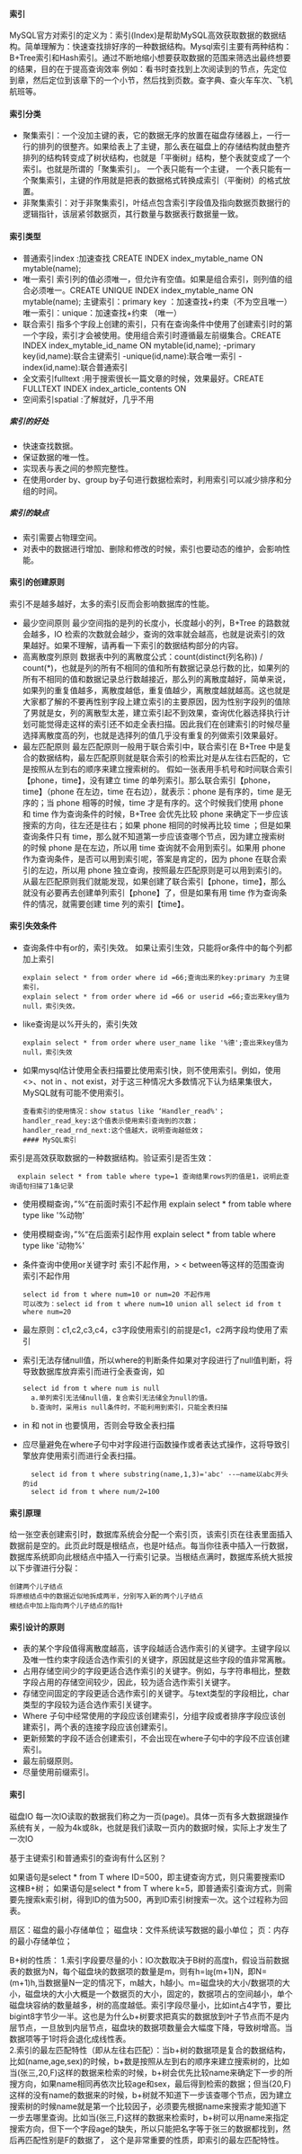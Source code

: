 #### 索引
MySQL官方对索引的定义为：索引(Index)是帮助MySQL高效获取数据的数据结构。简单理解为：快速查找排好序的一种数据结构。Mysql索引主要有两种结构：B+Tree索引和Hash索引。通过不断地缩小想要获取数据的范围来筛选出最终想要的结果，目的在于提高查询效率 例如：看书时查找到上次阅读到的节点，先定位到章，然后定位到该章下的一个小节，然后找到页数。查字典、查火车车次、飞机航班等。
#### 索引分类
* 聚集索引：一个没加主键的表，它的数据无序的放置在磁盘存储器上，一行一行的排列的很整齐。如果给表上了主键，那么表在磁盘上的存储结构就由整齐排列的结构转变成了树状结构，也就是「平衡树」结构，整个表就变成了一个索引。也就是所谓的「聚集索引」。 一个表只能有一个主键， 一个表只能有一个聚集索引，主键的作用就是把表的数据格式转换成索引（平衡树）的格式放置。
* 非聚集索引：对于非聚集索引，叶结点包含索引字段值及指向数据页数据行的逻辑指针，该层紧邻数据页，其行数量与数据表行数据量一致。
#### 索引类型
* 普通索引index :加速查找 CREATE INDEX index_mytable_name ON mytable(name);
* 唯一索引 索引列的值必须唯一，但允许有空值。如果是组合索引，则列值的组合必须唯一。CREATE UNIQUE INDEX index_mytable_name ON mytable(name);
    主键索引：primary key ：加速查找+约束（不为空且唯一）
    唯一索引：unique：加速查找+约束 （唯一）
* 联合索引 指多个字段上创建的索引，只有在查询条件中使用了创建索引时的第一个字段，索引才会被使用。使用组合索引时遵循最左前缀集合。CREATE INDEX index_mytable_id_name ON mytable(id,name);
    -primary key(id,name):联合主键索引
    -unique(id,name):联合唯一索引
    -index(id,name):联合普通索引
* 全文索引fulltext :用于搜索很长一篇文章的时候，效果最好。CREATE FULLTEXT INDEX index_article_contents ON 
* 空间索引spatial :了解就好，几乎不用

##### 索引的好处
* 快速查找数据。
* 保证数据的唯一性。
* 实现表与表之间的参照完整性。
* 在使用order by、group by子句进行数据检索时，利用索引可以减少排序和分组的时间。
##### 索引的缺点
* 索引需要占物理空间。
* 对表中的数据进行增加、删除和修改的时候，索引也要动态的维护，会影响性能。
#### 索引的创建原则
索引不是越多越好，太多的索引反而会影响数据库的性能。
* 最少空间原则
最少空间指的是列的长度小，长度越小的列，B+Tree 的路数就会越多，IO 检索的次数就会越少，查询的效率就会越高，也就是说索引的效果越好。如果不理解，请再看一下索引的数据结构部分的内容。
* 高离散度列原则
数据表中列的离散度公式：count(distinct(列名称)) / count(*)，也就是列的所有不相同的值和所有数据记录总行数的比，如果列的所有不相同的值和数据记录总行数越接近，那么列的离散度越好，简单来说，如果列的重复值越多，离散度越低，重复值越少，离散度越就越高。这也就是大家都了解的不要再性别字段上建立索引的主要原因，因为性别字段列的值除了男就是女，列的离散型太差，建立索引起不到效果，查询优化器选择执行计划可能觉得走这样的索引还不如走全表扫描。因此我们在创建索引的时候尽量选择离散度高的列，也就是选择列的值几乎没有重复的列做索引效果最好。
* 最左匹配原则
最左匹配原则一般用于联合索引中，联合索引在 B+Tree 中是复合的数据结构，最左匹配原则就是联合索引的检索比对是从左往右匹配的，它是按照从左到右的顺序来建立搜索树的。
假如一张表用手机号和时间联合索引【phone，time】，没有建立 time 的单列索引。那么联合索引【phone，time】（phone 在左边，time 在右边），就表示：phone 是有序的，time 是无序的；当 phone 相等的时候，time 才是有序的。这个时候我们使用 phone 和 time 作为查询条件的时候，B+Tree 会优先比较 phone 来确定下一步应该搜索的方向，往左还是往右；如果 phone 相同的时候再比较 time ；但是如果查询条件只有 time，那么就不知道第一步应该查哪个节点，因为建立搜索树的时候 phone 是在左边，所以用 time 查询就不会用到索引。如果用 phone 作为查询条件，是否可以用到索引呢，答案是肯定的，因为 phone 在联合索引的左边，所以用 phone 独立查询，按照最左匹配原则是可以用到索引的。从最左匹配原则我们就能发现，如果创建了联合索引【phone，time】，那么就没有必要再去创建单列索引【phone】了，但是如果有用 time 作为查询条件的情况，就需要创建 time 列的索引【time】。
#### 索引失效条件
* 查询条件中有or的，索引失效。 如果让索引生效，只能将or条件中的每个列都加上索引
    
      explain select * from order where id =66;查询出来的key:primary 为主键索引，
      explain select * from order where id =66 or userid =66;查出来key值为null，索引失效。
* like查询是以%开头的，索引失效

      explain select * from order where user_name like '%德';查出来key值为null，索引失效
* 如果mysql估计使用全表扫描要比使用索引快，则不使用索引。例如，使用<>、not in 、not exist，对于这三种情况大多数情况下认为结果集很大，MySQL就有可能不使用索引。

      查看索引的使用情况：show status like ‘Handler_read%'；
      handler_read_key:这个值表示使用索引查询到的次数；
      handler_read_rnd_next:这个值越大，说明查询越低效；
      #### MySQL索引
索引是高效获取数据的一种数据结构。验证索引是否生效：

      explain select * from table where type=1 查询结果rows列的值是1，说明此查询语句扫描了1条记录
* 使用模糊查询，”%“在前面时索引不起作用 explain select * from table where type like '%动物'
* 使用模糊查询，”%“在后面索引起作用 explain select * from table where type like '动物%'
* 条件查询中使用or关键字时 索引不起作用，> < between等这样的范围查询 索引不起作用
  
      select id from t where num=10 or num=20 不起作用
      可以改为：select id from t where num=10 union all select id from t where num=20
* 最左原则：c1,c2,c3,c4，c3字段使用索引的前提是c1，c2两字段均使用了索引
* 索引无法存储null值，所以where的判断条件如果对字段进行了null值判断，将导致数据库放弃索引而进行全表查询，如

      select id from t where num is null 
        a.单列索引无法储null值，复合索引无法储全为null的值。
        b.查询时，采用is null条件时，不能利用到索引，只能全表扫描
        
* in 和 not in 也要慎用，否则会导致全表扫描
* 应尽量避免在where子句中对字段进行函数操作或者表达式操作，这将导致引擎放弃使用索引而进行全表扫描。

        select id from t where substring(name,1,3)='abc' --–name以abc开头的id
        select id from t where num/2=100 
 

#### 索引原理
给一张空表创建索引时，数据库系统会分配一个索引页，该索引页在往表里面插入数据前是空的。此页此时既是根结点，也是叶结点。每当你往表中插入一行数据，数据库系统即向此根结点中插入一行索引记录。当根结点满时，数据库系统大抵按以下步骤进行分裂：

    创建两个儿子结点
    将原根结点中的数据近似地拆成两半，分别写入新的两个儿子结点
    根结点中加上指向两个儿子结点的指针
#### 索引设计的原则
* 表的某个字段值得离散度越高，该字段越适合选作索引的关键字。主键字段以及唯一性约束字段适合选作索引的关键字，原因就是这些字段的值非常离散。
* 占用存储空间少的字段更适合选作索引的关键字。例如，与字符串相比，整数字段占用的存储空间较少，因此，较为适合选作索引关键字。
* 存储空间固定的字段更适合选作索引的关键字。与text类型的字段相比，char类型的字段较为适合选作索引关键字。
* Where 子句中经常使用的字段应该创建索引，分组字段或者排序字段应该创建索引，两个表的连接字段应该创建索引。
* 更新频繁的字段不适合创建索引，不会出现在where子句中的字段不应该创建索引。
* 最左前缀原则。
* 尽量使用前缀索引。
#### 索引
磁盘IO
每一次IO读取的数据我们称之为一页(page)。具体一页有多大数据跟操作系统有关，一般为4k或8k，也就是我们读取一页内的数据时候，实际上才发生了一次IO

基于主键索引和普通索引的查询有什么区别？

如果语句是select * from T where ID=500，即主键查询方式，则只需要搜索ID这棵B+树；
如果语句是select * from T where k=5，即普通索引查询方式，则需要先搜索k索引树，得到ID的值为500，再到ID索引树搜索一次。这个过程称为回表。


扇区：磁盘的最小存储单位；
磁盘块：文件系统读写数据的最小单位；
页：内存的最小存储单位；

B+树的性质：
1.索引字段要尽量的小：IO次数取决于B树的高度h，假设当前数据表的数据为N，每个磁盘块的数据项的数量是m，则有h=㏒(m+1)N，即N=(m+1)h,当数据量N一定的情况下，m越大，h越小。m=磁盘块的大小/数据项的大小，磁盘块的大小大概是一个数据页的大小，固定的，数据项占的空间越小，单个磁盘块容纳的数量越多，树的高度越低。索引字段尽量小，比如int占4字节，要比bigint8字节少一半。这也是为什么b+树要求把真实的数据放到叶子节点而不是内层节点，一旦放到内层节点，磁盘块的数据项数量会大幅度下降，导致树增高。当数据项等于1时将会退化成线性表。<br>
2.索引的最左匹配特性（即从左往右匹配）：当b+树的数据项是复合的数据结构，比如(name,age,sex)的时候，b+数是按照从左到右的顺序来建立搜索树的，比如当(张三,20,F)这样的数据来检索的时候，b+树会优先比较name来确定下一步的所搜方向，如果name相同再依次比较age和sex，最后得到检索的数据；但当(20,F)这样的没有name的数据来的时候，b+树就不知道下一步该查哪个节点，因为建立搜索树的时候name就是第一个比较因子，必须要先根据name来搜索才能知道下一步去哪里查询。比如当(张三,F)这样的数据来检索时，b+树可以用name来指定搜索方向，但下一个字段age的缺失，所以只能把名字等于张三的数据都找到，然后再匹配性别是F的数据了， 这个是非常重要的性质，即索引的最左匹配特性。

